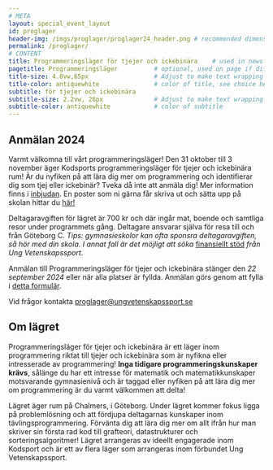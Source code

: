 ```yaml
---
# META
layout: special_event_layout
id: proglager
header-img: /imgs/proglager/proglager24_header.png # recommended dimensions: 2732x668px but other aspect ratios should also be fine.
permalink: /proglager/
# CONTENT
title: Programmeringsläger för tjejer och ickebinära    # used in news etc
pagetitle: Programmeringsläger          # optional, used on page if different from title (default is page.title)
title-size: 4.8vw,65px                  # Adjust to make text wrapping ok. Run through min(), e.g.: min(7vw,30px)
title-color: antiquewhite               # color of title, see choice here: https://developer.mozilla.org/en-US/docs/Web/CSS/named-color
subtitle: för tjejer och ickebinära
subtitle-size: 2.2vw, 26px              # Adjust to make text wrapping ok. Run through min(), e.g.: min(2.2vw, 26px)
subtitle-color: antiquewhite            # color of subtitle
---
```



## Anmälan 2024
Varmt välkomna till vårt programmeringsläger! Den 31 oktober till 3 november äger Kodsports programmeringsläger för tjejer och ickebinära rum! Är du nyfiken på att lära dig mer om programmering och identifierar dig som tjej eller ickebinär? Tveka då inte att anmäla dig! Mer information finns i [inbjudan](/imgs/proglager/proglager24_info.pdf). En poster som ni gärna får skriva ut och sätta upp på skolan hittar du [här!](/imgs/proglager/proglager24_poster.png)

Deltagaravgiften för lägret är 700 kr och där ingår mat, boende och samtliga resor under programmets gång. Deltagare ansvarar själva för resa till och från Göteborg C. *Tips: gymnasieskolor kan ofta sponsra deltagaravgiften, så hör med din skola. I annat fall är det möjligt att söka* [finansiellt stöd](https://forms.gle/VDPqSbknKQz2ukNt5) *från Ung Vetenskapssport*.

Anmälan till Programmeringsläger för tjejer och ickebinära stänger den *22 september 2024* eller när alla platser är fyllda. Anmälan görs genom att fylla i [detta formulär](https://forms.gle/43xs8QGNCfGKKxhKA).

Vid frågor kontakta
[proglager@ungvetenskapssport.se](mailto:proglager@ungvetenskapssport.se)

## Om lägret
Programmeringsläger för tjejer och ickebinära är ett läger inom programmering riktat till tjejer och ickebinära som är nyfikna eller intresserade av programmering! **Inga tidigare programmeringskunskaper krävs**, sålänge du har ett intresse för matematik och matematikkunskaper motsvarande gymnasienivå och är taggad eller nyfiken på att lära dig mer om programmering är du varmt välkommen att delta!

Lägret äger rum på Chalmers, i Göteborg. Under lägret kommer fokus ligga på problemlösning och att fördjupa deltagarnas kunskaper inom tävlingsprogrammering. Förvänta dig att lära dig mer om allt ifrån hur man skriver sin första rad kod till grafteori, datastrukturer och sorteringsalgoritmer! Lägret arrangeras av ideellt engagerade inom Kodsport och är ett av flera läger som arrangeras inom förbundet Ung Vetenskapssport.

